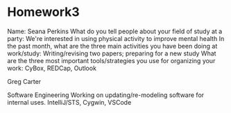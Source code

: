 # Homework3

Name: Seana Perkins
What do you tell people about your field of study at a party: We're interested in using physical activity to improve mental health
In the past month, what are the three main activities you have been doing at work/study: Writing/revising two papers; preparing for a new study
What are the three most important tools/strategies you use for organizing your work: CyBox, REDCap, Outlook

Greg Carter

Software Engineering
Working on updating/re-modeling software for internal uses.
IntelliJ/STS, Cygwin, VSCode
